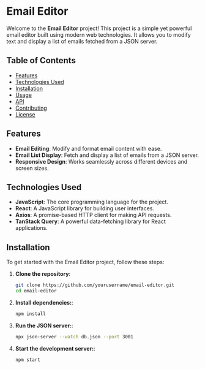 # Email Editor

Welcome to the **Email Editor** project! This project is a simple yet powerful email editor built using modern web technologies. It allows you to modify text and display a list of emails fetched from a JSON server.

## Table of Contents

- [Features](#features)
- [Technologies Used](#technologies-used)
- [Installation](#installation)
- [Usage](#usage)
- [API](#api)
- [Contributing](#contributing)
- [License](#license)

## Features

- **Email Editing**: Modify and format email content with ease.
- **Email List Display**: Fetch and display a list of emails from a JSON server.
- **Responsive Design**: Works seamlessly across different devices and screen sizes.

## Technologies Used

- **JavaScript**: The core programming language for the project.
- **React**: A JavaScript library for building user interfaces.
- **Axios**: A promise-based HTTP client for making API requests.
- **TanStack Query**: A powerful data-fetching library for React applications.

## Installation

To get started with the Email Editor project, follow these steps:

1. **Clone the repository**:

   ```bash
   git clone https://github.com/yourusername/email-editor.git
   cd email-editor

2. **Install dependencies:**:

   ```bash
   npm install

3. **Run the JSON server:**:

   ```bash
   npx json-server --watch db.json --port 3001

1. **Start the development server:**:

   ```bash
   npm start



